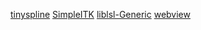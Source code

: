 [tinyspline](https://github.com/msteinbeck/tinyspline)
[SimpleITK](https://github.com/SimpleITK/SimpleITK)
[liblsl-Generic](https://github.com/labstreaminglayer/liblsl-Generic)
[webview](https://github.com/webview/webview)
